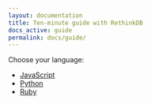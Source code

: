 ```yaml
---
layout: documentation
title: Ten-minute guide with RethinkDB
docs_active: guide
permalink: docs/guide/
---
```

Choose your language:

- [JavaScript](javascript/)
- [Python](python/)
- [Ruby](ruby/)
